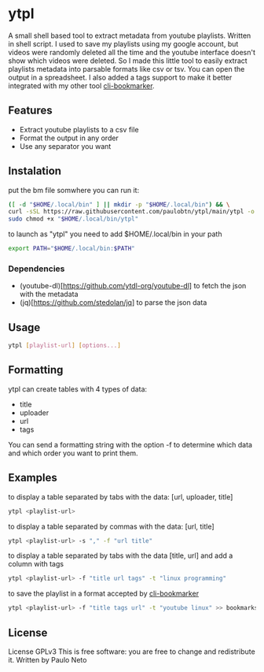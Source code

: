 # ytpl

A small shell based tool to extract metadata from youtube playlists. Written in shell script.
I used to save my playlists using my google account, but videos were randomly deleted all the time and the youtube interface doesn't show which videos were deleted. So I made this little tool to easily extract playlists metadata into parsable formats like csv or tsv. You can open the output in a spreadsheet.
I also added a tags support to make it better integrated with my other tool [cli-bookmarker](http://github.com/paulobtn/cli-bookmarker).

## Features

* Extract youtube playlists to a csv file
* Format the output in any order
* Use any separator you want

## Instalation

put the bm file somwhere you can run it:
```bash
([ -d "$HOME/.local/bin" ] || mkdir -p "$HOME/.local/bin") && \
curl -sSL https://raw.githubusercontent.com/paulobtn/ytpl/main/ytpl -o "$HOME/.local/bin/ytpl" && \
sudo chmod +x "$HOME/.local/bin/ytpl"
```
to launch as "ytpl" you need to add $HOME/.local/bin in your path
```bash
export PATH="$HOME/.local/bin:$PATH"
```

### Dependencies

* (youtube-dl)[https://github.com/ytdl-org/youtube-dl] to fetch the json with the metadata
* (jq)[https://github.com/stedolan/jq] to parse the json data

## Usage

```bash
ytpl [playlist-url] [options...]
```

## Formatting

ytpl can create tables with 4 types of data:

* title
* uploader
* url
* tags

You can send a formatting string  with the option -f to determine which data and
which order you want to print them.

## Examples

to display a table separated by tabs with the data: \[url, uploader, title\]
```bash
ytpl <playlist-url>
```

to display a table separated by commas with the data: \[url, title\]
```bash
ytpl <playlist-url> -s "," -f "url title"
```

to display a table separated by tabs with the data \[title, url\] and add a column with tags
```bash
ytpl <playlist-url> -f "title url tags" -t "linux programming"
```

to save the playlist in a format accepted by [cli-bookmarker](http://github.com/paulobtn/cli-bookmarker)
```bash
ytpl <playlist-url> -f "title tags url" -t "youtube linux" >> bookmarks
```

## License
License GPLv3
This is free software: you are free to change and redistribute it.
Written by Paulo Neto
